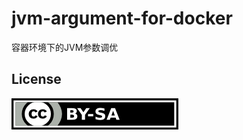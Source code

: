 # jvm-argument-for-docker

容器环境下的JVM参数调优


## License

[![CC-by-sa 3.0](./asset/by-sa.png)](https://creativecommons.org/licenses/by-sa/3.0/)

